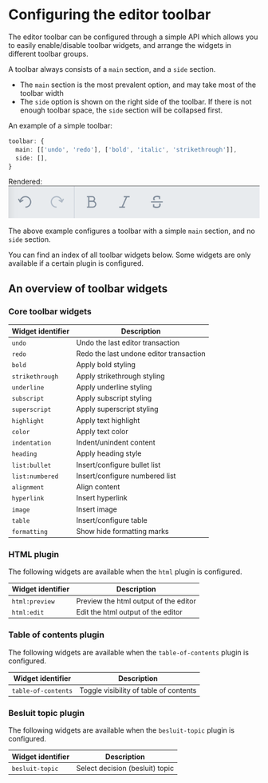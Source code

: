 # Configuring the editor toolbar

The editor toolbar can be configured through a simple API which allows you to easily enable/disable toolbar widgets, and arrange the widgets in different toolbar groups.

A toolbar always consists of a `main` section, and a `side` section.

- The `main` section is the most prevalent option, and may take most of the toolbar width
- The `side` option is shown on the right side of the toolbar. If there is not enough toolbar space, the `side` section will be collapsed first.

An example of a simple toolbar:

```ts
toolbar: {
  main: [['undo', 'redo'], ['bold', 'italic', 'strikethrough']],
  side: [],
}
```

Rendered:
![alt text](/docs/images/example-toolbar_simple.png)

The above example configures a toolbar with a simple `main` section, and no `side` section.

You can find an index of all toolbar widgets below.
Some widgets are only available if a certain plugin is configured.

## An overview of toolbar widgets

### Core toolbar widgets

| Widget identifier | Description                             |
| ----------------- | --------------------------------------- |
| `undo`            | Undo the last editor transaction        |
| `redo`            | Redo the last undone editor transaction |
| `bold`            | Apply bold styling                      |
| `strikethrough`   | Apply strikethrough styling             |
| `underline`       | Apply underline styling                 |
| `subscript`       | Apply subscript styling                 |
| `superscript`     | Apply superscript styling               |
| `highlight`       | Apply text highlight                    |
| `color`           | Apply text color                        |
| `indentation`     | Indent/unindent content                 |
| `heading`         | Apply heading style                     |
| `list:bullet`     | Insert/configure bullet list            |
| `list:numbered`   | Insert/configure numbered list          |
| `alignment`       | Align content                           |
| `hyperlink`       | Insert hyperlink                        |
| `image`           | Insert image                            |
| `table`           | Insert/configure table                  |
| `formatting`      | Show hide formatting marks              |

### HTML plugin

The following widgets are available when the `html` plugin is configured.

| Widget identifier | Description                           |
| ----------------- | ------------------------------------- |
| `html:preview`    | Preview the html output of the editor |
| `html:edit`       | Edit the html output of the editor    |

### Table of contents plugin

The following widgets are available when the `table-of-contents` plugin is configured.

| Widget identifier   | Description                            |
| ------------------- | -------------------------------------- |
| `table-of-contents` | Toggle visibility of table of contents |

### Besluit topic plugin

The following widgets are available when the `besluit-topic` plugin is configured.

| Widget identifier | Description                     |
| ----------------- | ------------------------------- |
| `besluit-topic`   | Select decision (besluit) topic |
